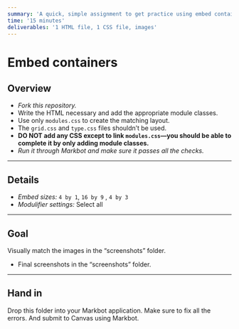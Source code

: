 ```yaml
---
summary: 'A quick, simple assignment to get practice using embed containers.'
time: '15 minutes'
deliverables: '1 HTML file, 1 CSS file, images'
---
```


# Embed containers

## Overview

- *Fork this repository.*
- Write the HTML necessary and add the appropriate module classes.
- Use only `modules.css` to create the matching layout.
- The `grid.css` and `type.css` files shouldn’t be used.
- **DO NOT add any CSS except to link `modules.css`—you should be able to complete it by only adding module classes.**
- *Run it through Markbot and make sure it passes all the checks.*

---

## Details

- *Embed sizes:* `4 by 1`, `16 by 9` , `4 by 3`
- *Modulifier settings:* Select all

---

## Goal

Visually match the images in the “screenshots” folder.

- Final screenshots in the “screenshots” folder.

---

## Hand in

Drop this folder into your Markbot application. Make sure to fix all the errors. And submit to Canvas using Markbot.
